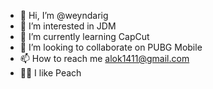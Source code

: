 - 👋 Hi, I’m @weyndarig
- 👀 I’m interested in JDM
- 🌱 I’m currently learning CapCut
- 💞️ I’m looking to collaborate on PUBG Mobile
- 📫 How to reach me alok1411@gmail.com
- 👨‍💻 I like Peach

<!---
isya5/isya5 is a ✨ special ✨ repository because its `README.md` (this file) appears on your GitHub profile.
You can click the Preview link to take a look at your changes.
--->
